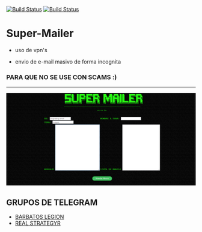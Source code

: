 [![Build Status](https://img.shields.io/badge/creado-HTML-red?logo=html5)]()
[![Build Status](https://img.shields.io/badge/creado-PHP-purple?logo=php)]()


# Super-Mailer

* uso de vpn's 

* envio de e-mail masivo de forma incognita

### PARA QUE NO SE USE CON SCAMS :) 


________________________________________________________________________________


![Alt text](https://github.com/lupusre/Super-Mailer/blob/master/mailer.png?raw=true "Title")


## GRUPOS DE TELEGRAM

* [BARBATOS LEGION](https://t.me/joinchat/L9zOmgzVHOq5x2JIvS-pCQ)
* [REAL STRATEGYR](https://t.me/RealStrategyRS) 
